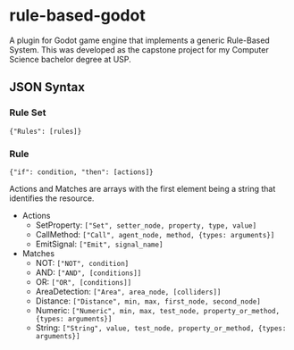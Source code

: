 # rule-based-godot
A plugin for Godot game engine that  implements a generic Rule-Based System. This was developed as the capstone project for my Computer Science bachelor degree at USP.

## JSON Syntax
### Rule Set
```
{"Rules": [rules]}
```
### Rule
```
{"if": condition, "then": [actions]}
```
Actions and Matches are arrays with the first element being a string that identifies the resource.
- Actions
   - SetProperty: `["Set", setter_node, property, type, value]`
   - CallMethod: `["Call", agent_node, method, {types: arguments}]`
   - EmitSignal: `["Emit", signal_name]`
- Matches
   - NOT: `["NOT", condition]`
   - AND: `["AND", [conditions]]`
   - OR: `["OR", [conditions]]`
   - AreaDetection: `["Area", area_node, [colliders]]`
   - Distance: `["Distance", min, max, first_node, second_node]`
   - Numeric: `["Numeric", min, max, test_node, property_or_method, {types: arguments}]`
   - String: `["String", value, test_node, property_or_method, {types: arguments}]`
